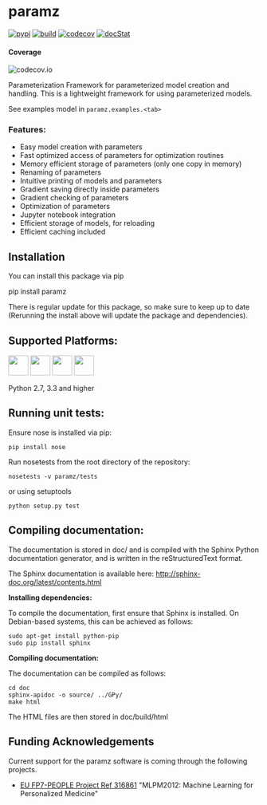 # paramz

[![pypi](https://badge.fury.io/py/paramz.svg)](https://pypi.python.org/pypi/paramz)
[![build](https://travis-ci.org/sods/paramz.svg?branch=master)](https://travis-ci.org/sods/paramz)
[![codecov](https://codecov.io/github/sods/paramz/coverage.svg?branch=master)](https://codecov.io/github/sods/paramz?branch=master)
[![docStat](https://readthedocs.org/projects/paramz/badge/?version=latest)](http://paramz.readthedocs.org/en/latest/)

#### Coverage
![codecov.io](https://codecov.io/github/sods/paramz/branch.svg?branch=master)

Parameterization Framework for parameterized model creation and handling.
This is a lightweight framework for using parameterized models.

See examples model in `paramz.examples.<tab>`

### Features:

 - Easy model creation with parameters
 - Fast optimized access of parameters for optimization routines
 - Memory efficient storage of parameters (only one copy in memory)
 - Renaming of parameters
 - Intuitive printing of models and parameters
 - Gradient saving directly inside parameters
 - Gradient checking of parameters
 - Optimization of parameters
 - Jupyter notebook integration
 - Efficient storage of models, for reloading
 - Efficient caching included

## Installation

You can install this package via pip

  pip install paramz

There is regular update for this package, so make sure to keep up to date
(Rerunning the install above will update the package and dependencies).

## Supported Platforms:

[<img src="https://www.python.org/static/community_logos/python-logo-generic.svg" height=40px>](https://www.python.org/)
[<img src="https://upload.wikimedia.org/wikipedia/commons/5/5f/Windows_logo_-_2012.svg" height=40px>](http://www.microsoft.com/en-gb/windows)
[<img src="https://upload.wikimedia.org/wikipedia/commons/8/8e/OS_X-Logo.svg" height=40px>](http://www.apple.com/osx/)
[<img src="https://upload.wikimedia.org/wikipedia/commons/3/35/Tux.svg" height=40px>](https://en.wikipedia.org/wiki/List_of_Linux_distributions)

Python 2.7, 3.3 and higher

## Running unit tests:

Ensure nose is installed via pip:

    pip install nose

Run nosetests from the root directory of the repository:

    nosetests -v paramz/tests

or using setuptools

    python setup.py test

## Compiling documentation:

The documentation is stored in doc/ and is compiled with the Sphinx Python documentation generator, and is written in the reStructuredText format.

The Sphinx documentation is available here: http://sphinx-doc.org/latest/contents.html

**Installing dependencies:**

To compile the documentation, first ensure that Sphinx is installed. On Debian-based systems, this can be achieved as follows:

    sudo apt-get install python-pip
    sudo pip install sphinx

**Compiling documentation:**

The documentation can be compiled as follows:

    cd doc
    sphinx-apidoc -o source/ ../GPy/
    make html

The HTML files are then stored in doc/build/html

## Funding Acknowledgements

Current support for the paramz software is coming through the following projects.

* [EU FP7-PEOPLE Project Ref 316861](http://staffwww.dcs.shef.ac.uk/people/N.Lawrence/projects/mlpm/) "MLPM2012: Machine Learning for Personalized Medicine"